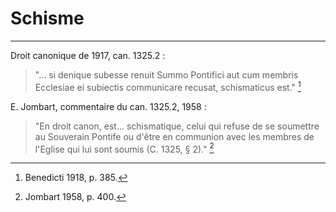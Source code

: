 # Schisme

***

Droit canonique de 1917, can. 1325.2 :

> "... si denique subesse renuit Summo Pontifici aut cum membris Ecclesiae ei subiectis communicare recusat, schismaticus est." [^1]

[^1]: Benedicti 1918, p. 385.

E. Jombart, commentaire du can. 1325.2, 1958 :

> "En droit canon, est... schismatique, celui qui refuse de se soumettre au Souverain Pontife ou d'être en communion avec les membres de l'Eglise qui lui sont soumis (C. 1325, § 2)." [^2]

[^2]: Jombart 1958, p. 400.
